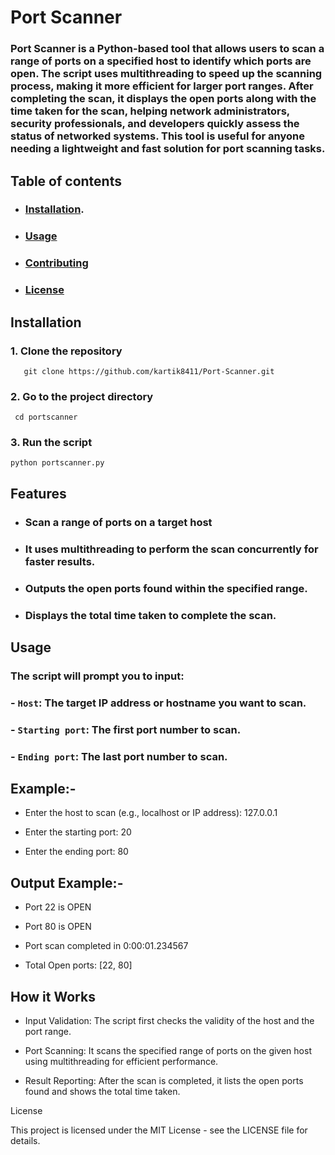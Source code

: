 # Port Scanner

### Port Scanner is a Python-based tool that allows users to scan a range of ports on a specified host to identify which ports are open. The script uses multithreading to speed up the scanning process, making it more efficient for larger port ranges. After completing the scan, it displays the open ports along with the time taken for the scan, helping network administrators, security professionals, and developers quickly assess the status of networked systems. This tool is useful for anyone needing a lightweight and fast solution for port scanning tasks.

## Table of contents

- ### [Installation](#installation).
- ### [Usage](#usage)
- ### [Contributing](#contributing)
- ### [License](#license)

## Installation

 ### 1.  Clone the repository
  ```
     git clone https://github.com/kartik8411/Port-Scanner.git
   ```
   
### 2.   Go to the project directory
   ```
    cd portscanner
   ```

### 3.  Run the script 
  ```
  python portscanner.py
  ```

## Features

- ### Scan a range of ports on a target host
 
- ### It uses multithreading to perform the scan concurrently for faster results.
 
- ### Outputs the open ports found within the specified range.
 
- ### Displays the total time taken to complete the scan.
 
    
## Usage

### The script will prompt you to input:

   
###  - ```Host```:  The target IP address or hostname you want to scan.
   
###  - ```Starting port```: The first port number to scan.
    
###  - ```Ending port```:  The last port number to scan.

    

## Example:-

- Enter the host to scan (e.g., localhost or IP address): 127.0.0.1

- Enter the starting port: 20

- Enter the ending port: 80

## Output Example:-

- Port 22 is OPEN

- Port 80 is OPEN

- Port scan completed in 0:00:01.234567

- Total Open ports: [22, 80]

## How it Works

   - Input Validation: The script first checks the validity of the host and the port range.
   
   - Port Scanning: It scans the specified range of ports on the given host using multithreading for efficient performance.
   
   - Result Reporting: After the scan is completed, it lists the open ports found and shows the total time taken.

License

This project is licensed under the MIT License - see the LICENSE file for details.

    
